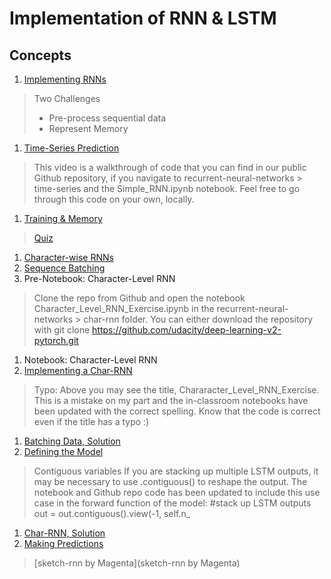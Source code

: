 # Implementation of RNN & LSTM 

## Concepts

1. [Implementing RNNs](https://www.youtube.com/watch?time_continue=5&v=BHoiwB61ays)
> Two Challenges
>* Pre-process sequential data
>* Represent Memory
1. [Time-Series Prediction](https://www.youtube.com/watch?time_continue=4&v=xV5jHLFfJbQ)
>This video is a walkthrough of code that you can find in our public Github repository, if you navigate to recurrent-neural-networks > time-series and the Simple_RNN.ipynb notebook. Feel free to go through this code on your own, locally.
1. [Training & Memory](https://www.youtube.com/watch?time_continue=7&v=sx7T_KP5v9I)
>[Quiz](images/Quiz_implementation_lstm.png)
1. [Character-wise RNNs](https://www.youtube.com/watch?v=dXl3eWCGLdU)
1. [Sequence Batching](https://www.youtube.com/watch?v=Z4OiyU0Cldg)
1. Pre-Notebook: Character-Level RNN
> Clone the repo from Github and open the notebook Character_Level_RNN_Exercise.ipynb in the recurrent-neural-networks > char-rnn folder. You can either download the repository with git clone https://github.com/udacity/deep-learning-v2-pytorch.git
1. Notebook: Character-Level RNN
1. [Implementing a Char-RNN](https://www.youtube.com/watch?v=MMtgZXzFB10)
> Typo: Above you may see the title, Chararacter_Level_RNN_Exercise. This is a mistake on my part and the in-classroom notebooks have been updated with the correct spelling.
Know that the code is correct even if the title has a typo :)
1. [Batching Data, Solution](https://www.youtube.com/watch?v=9Eg0wf3eW-k)
1. [Defining the Model](https://www.youtube.com/watch?v=_LWzyqq4hCY)
> Contiguous variables
If you are stacking up multiple LSTM outputs, it may be necessary to use .contiguous() to reshape the output. The notebook and Github repo code has been updated to include this use case in the forward function of the model:
#stack up LSTM outputs
out = out.contiguous().view(-1, self.n_
1. [Char-RNN, Solution](https://www.youtube.com/watch?v=ed33qePHrJM)
1. [Making Predictions](https://www.youtube.com/watch?time_continue=9&v=BhrpV3kwATo)
> [sketch-rnn by Magenta](sketch-rnn by Magenta)







